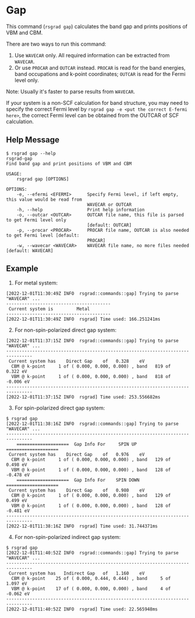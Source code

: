 # Gap

This command (`rsgrad gap`) calculates the band gap and prints positions of VBM and CBM.

There are two ways to run this command:
1. Use `WAVECAR` only. All required information can be extracted from `WAVECAR`.
2. Or use `PROCAR` and `OUTCAR` instead. `PROCAR` is read for the band energies, band occupations and k-point coordinates;
`OUTCAR` is read for the Fermi level only.

Note: Usually it's faster to parse results from `WAVECAR`.

If your system is a non-SCF calculation for band structure, you may need to specify the correct Fermi level by
`rsgrad gap -e <put the correct E-fermi here>`, the correct Fermi level can be obtained from the OUTCAR of SCF calculation.


## Help Message
```shell
$ rsgrad gap --help
rsgrad-gap
Find band gap and print positions of VBM and CBM

USAGE:
    rsgrad gap [OPTIONS]

OPTIONS:
    -e, --efermi <EFERMI>      Specify Fermi level, if left empty, this value would be read from
                               WAVECAR or OUTCAR
    -h, --help                 Print help information
    -o, --outcar <OUTCAR>      OUTCAR file name, this file is parsed to get Fermi level only
                               [default: OUTCAR]
    -p, --procar <PROCAR>      PROCAR file name, OUTCAR is also needed to get Fermi level [default:
                               PROCAR]
    -w, --wavecar <WAVECAR>    WAVECAR file name, no more files needed [default: WAVECAR]
```

## Example

1. For metal system:
```shell
[2022-12-01T11:30:49Z INFO  rsgrad::commands::gap] Trying to parse "WAVECAR" ...
----------------------------------------
 Current system is         Metal
----------------------------------------
[2022-12-01T11:30:49Z INFO  rsgrad] Time used: 166.251241ms
```

2. For non-spin-polarized direct gap system:
```shell
[2022-12-01T11:37:15Z INFO  rsgrad::commands::gap] Trying to parse "WAVECAR" ...
--------------------------------------------------------------------------------
 Current system has    Direct Gap    of   0.328    eV
  CBM @ k-point     1 of ( 0.000, 0.000, 0.000) , band   819 of    0.322 eV
  VBM @ k-point     1 of ( 0.000, 0.000, 0.000) , band   818 of   -0.006 eV
--------------------------------------------------------------------------------
[2022-12-01T11:37:15Z INFO  rsgrad] Time used: 253.556682ms
```

3. For spin-polarized direct gap system:
```shell
$ rsgrad gap
[2022-12-01T11:38:16Z INFO  rsgrad::commands::gap] Trying to parse "WAVECAR" ...
--------------------------------------------------------------------------------
    ====================  Gap Info For     SPIN UP      ====================
 Current system has    Direct Gap    of   0.976    eV
  CBM @ k-point     1 of ( 0.000, 0.000, 0.000) , band   129 of    0.498 eV
  VBM @ k-point     1 of ( 0.000, 0.000, 0.000) , band   128 of   -0.478 eV
    ====================  Gap Info For    SPIN DOWN     ====================
 Current system has    Direct Gap    of   0.980    eV
  CBM @ k-point     1 of ( 0.000, 0.000, 0.000) , band   129 of    0.499 eV
  VBM @ k-point     1 of ( 0.000, 0.000, 0.000) , band   128 of   -0.481 eV
--------------------------------------------------------------------------------
[2022-12-01T11:38:16Z INFO  rsgrad] Time used: 31.744371ms
```

4. For non-spin-polarized indirect gap system:
```shell
$ rsgrad gap
[2022-12-01T11:40:52Z INFO  rsgrad::commands::gap] Trying to parse "WAVECAR" ...
--------------------------------------------------------------------------------
 Current system has   Indirect Gap   of   1.160    eV
  CBM @ k-point    25 of ( 0.000, 0.444, 0.444) , band     5 of    1.097 eV
  VBM @ k-point    17 of ( 0.000, 0.000, 0.000) , band     4 of   -0.062 eV
--------------------------------------------------------------------------------
[2022-12-01T11:40:52Z INFO  rsgrad] Time used: 22.565948ms
```
